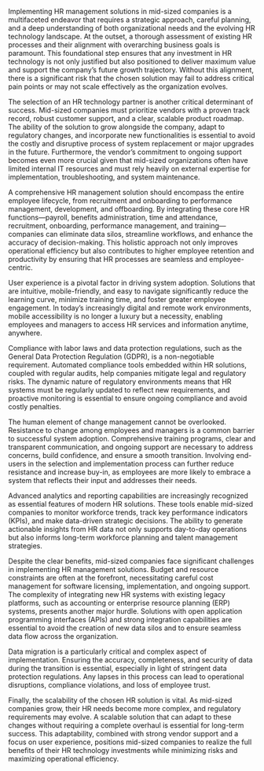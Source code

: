 Implementing HR management solutions in mid-sized companies is a multifaceted endeavor that requires a strategic approach, careful planning, and a deep understanding of both organizational needs and the evolving HR technology landscape. At the outset, a thorough assessment of existing HR processes and their alignment with overarching business goals is paramount. This foundational step ensures that any investment in HR technology is not only justified but also positioned to deliver maximum value and support the company’s future growth trajectory. Without this alignment, there is a significant risk that the chosen solution may fail to address critical pain points or may not scale effectively as the organization evolves.

The selection of an HR technology partner is another critical determinant of success. Mid-sized companies must prioritize vendors with a proven track record, robust customer support, and a clear, scalable product roadmap. The ability of the solution to grow alongside the company, adapt to regulatory changes, and incorporate new functionalities is essential to avoid the costly and disruptive process of system replacement or major upgrades in the future. Furthermore, the vendor’s commitment to ongoing support becomes even more crucial given that mid-sized organizations often have limited internal IT resources and must rely heavily on external expertise for implementation, troubleshooting, and system maintenance.

A comprehensive HR management solution should encompass the entire employee lifecycle, from recruitment and onboarding to performance management, development, and offboarding. By integrating these core HR functions—payroll, benefits administration, time and attendance, recruitment, onboarding, performance management, and training—companies can eliminate data silos, streamline workflows, and enhance the accuracy of decision-making. This holistic approach not only improves operational efficiency but also contributes to higher employee retention and productivity by ensuring that HR processes are seamless and employee-centric.

User experience is a pivotal factor in driving system adoption. Solutions that are intuitive, mobile-friendly, and easy to navigate significantly reduce the learning curve, minimize training time, and foster greater employee engagement. In today’s increasingly digital and remote work environments, mobile accessibility is no longer a luxury but a necessity, enabling employees and managers to access HR services and information anytime, anywhere.

Compliance with labor laws and data protection regulations, such as the General Data Protection Regulation (GDPR), is a non-negotiable requirement. Automated compliance tools embedded within HR solutions, coupled with regular audits, help companies mitigate legal and regulatory risks. The dynamic nature of regulatory environments means that HR systems must be regularly updated to reflect new requirements, and proactive monitoring is essential to ensure ongoing compliance and avoid costly penalties.

The human element of change management cannot be overlooked. Resistance to change among employees and managers is a common barrier to successful system adoption. Comprehensive training programs, clear and transparent communication, and ongoing support are necessary to address concerns, build confidence, and ensure a smooth transition. Involving end-users in the selection and implementation process can further reduce resistance and increase buy-in, as employees are more likely to embrace a system that reflects their input and addresses their needs.

Advanced analytics and reporting capabilities are increasingly recognized as essential features of modern HR solutions. These tools enable mid-sized companies to monitor workforce trends, track key performance indicators (KPIs), and make data-driven strategic decisions. The ability to generate actionable insights from HR data not only supports day-to-day operations but also informs long-term workforce planning and talent management strategies.

Despite the clear benefits, mid-sized companies face significant challenges in implementing HR management solutions. Budget and resource constraints are often at the forefront, necessitating careful cost management for software licensing, implementation, and ongoing support. The complexity of integrating new HR systems with existing legacy platforms, such as accounting or enterprise resource planning (ERP) systems, presents another major hurdle. Solutions with open application programming interfaces (APIs) and strong integration capabilities are essential to avoid the creation of new data silos and to ensure seamless data flow across the organization.

Data migration is a particularly critical and complex aspect of implementation. Ensuring the accuracy, completeness, and security of data during the transition is essential, especially in light of stringent data protection regulations. Any lapses in this process can lead to operational disruptions, compliance violations, and loss of employee trust.

Finally, the scalability of the chosen HR solution is vital. As mid-sized companies grow, their HR needs become more complex, and regulatory requirements may evolve. A scalable solution that can adapt to these changes without requiring a complete overhaul is essential for long-term success. This adaptability, combined with strong vendor support and a focus on user experience, positions mid-sized companies to realize the full benefits of their HR technology investments while minimizing risks and maximizing operational efficiency.